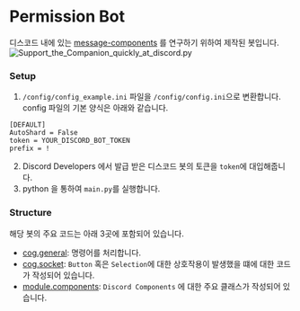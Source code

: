 # Permission Bot
디스코드 내에 있는 [message-components](https://discord.com/developers/docs/interactions/message-components) 를 연구하기 위하여 제작된 봇입니다.
![Support_the_Companion_quickly_at_discord.py](https://user-images.githubusercontent.com/16767890/124504287-1e06e000-de02-11eb-9c07-1988b7182aec.gif)

### Setup
1. `/config/config_example.ini` 파일을 `/config/config.ini`으로 변환합니다.
config 파일의 기본 양식은 아래와 같습니다.
```editorconfig
[DEFAULT]
AutoShard = False
token = YOUR_DISCORD_BOT_TOKEN
prefix = !
```
2. Discord Developers 에서 발급 받은 디스코드 봇의 토큰을 `token`에 대입해줍니다.
3. python 을 통하여 `main.py`를 실행합니다.

### Structure
해당 봇의 주요 코드는 아래 3곳에 포함되어 있습니다.
* [cog.general](cogs/general.py): 명령어를 처리합니다.
* [cog.socket](cogs/socket.py): `Button` 혹은 `Selection`에 대한 상호작용이 발생했을 떄에 대한 코드가 작성되어 있습니다.
* [module.components](module/components.py): `Discord Components` 에 대한 주요 클래스가 작성되어 있습니다.

